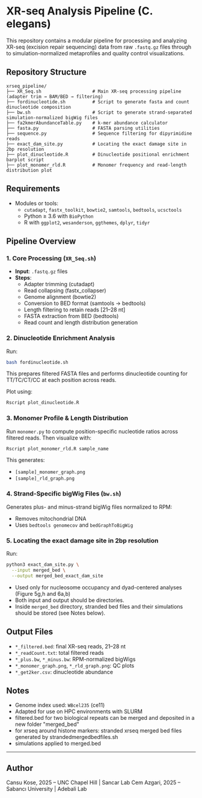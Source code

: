 # XR-seq Analysis Pipeline (C. elegans)

This repository contains a modular pipeline for processing and analyzing XR-seq (excision repair sequencing) data from raw `.fastq.gz` files through to simulation-normalized metaprofiles and quality control visualizations.

## Repository Structure

```
xrseq_pipeline/
├── XR_Seq.sh                   # Main XR-seq processing pipeline (adapter trim → BAM/BED → filtering)
├── fordinucleotide.sh          # Script to generate fasta and count dinucleotide composition
├── bw.sh                       # Script to generate strand-separated simulation-normalized bigWig files
├── fa2kmerAbundanceTable.py    # k-mer abundance calculator
├── fasta.py                    # FASTA parsing utilities
├── sequence.py                 # Sequence filtering for dipyrimidine reads
├── exact_dam_site.py           # Locating the exact damage site in 2bp resolution 
├── plot_dinucleotide.R         # Dinucleotide positional enrichment barplot script
├── plot_monomer_rld.R          # Monomer frequency and read-length distribution plot
```

## Requirements

- Modules or tools:
  - `cutadapt`, `fastx_toolkit`, `bowtie2`, `samtools`, `bedtools`, `ucsctools`
  - Python ≥ 3.6 with `BioPython`
  - R with `ggplot2`, `wesanderson`, `ggthemes`, `dplyr`, `tidyr`

## Pipeline Overview

### 1. Core Processing (`XR_Seq.sh`)

- **Input**: `.fastq.gz` files
- **Steps**:
  - Adapter trimming (cutadapt)
  - Read collapsing (fastx_collapser)
  - Genome alignment (bowtie2)
  - Conversion to BED format (samtools → bedtools)
  - Length filtering to retain reads [21–28 nt]
  - FASTA extraction from BED (bedtools)
  - Read count and length distribution generation


### 2. Dinucleotide Enrichment Analysis

Run:
```bash
bash fordinucleotide.sh
```
This prepares filtered FASTA files and performs dinucleotide counting for TT/TC/CT/CC at each position across reads.

Plot using:
```bash
Rscript plot_dinucleotide.R
```

### 3. Monomer Profile & Length Distribution

Run `monomer.py` to compute position-specific nucleotide ratios across filtered reads. Then visualize with:

```bash
Rscript plot_monomer_rld.R sample_name
```

This generates:
- `[sample]_monomer_graph.png`
- `[sample]_rld_graph.png`

### 4. Strand-Specific bigWig Files (`bw.sh`)

Generates plus- and minus-strand bigWig files normalized to RPM:

- Removes mitochondrial DNA
- Uses `bedtools genomecov` and `bedGraphToBigWig`


### 5. Locating the exact damage site in 2bp resolution 

Run:
```bash
python3 exact_dam_site.py \
  --input merged_bed \
  --output merged_bed_exact_dam_site
```
- Used only for nucleosome occupancy and dyad-centered analyses (Figure 5g,h and 6a,b)
- Both input and output should be directories.
- Inside `merged_bed` directory, stranded bed files and their simulations should be stored (see Notes below).


## Output Files

- `*_filtered.bed`: final XR-seq reads, 21–28 nt
- `*_readCount.txt`: total filtered reads
- `*_plus.bw`, `*_minus.bw`: RPM-normalized bigWigs
- `*_monomer_graph.png`, `*_rld_graph.png`: QC plots
- `*_get2ker.csv`: dinucleotide abundance

## Notes

- Genome index used: `WBcel235` (ce11)
- Adapted for use on HPC environments with SLURM
- filtered.bed for two biological repeats can be merged and deposited in a new folder "merged_bed"
- for xrseq around histone markers: stranded xrseq merged bed files generated by strandedmergedbedfiles.sh
- simulations applied to merged.bed

---

## Author

Cansu Kose, 2025 – UNC Chapel Hill | Sancar Lab
Cem Azgari, 2025 – Sabancı University | Adebali Lab

